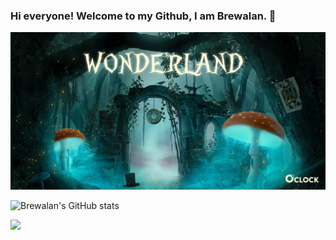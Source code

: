 
### Hi everyone! Welcome to my Github, I am Brewalan. 👋

![Cover](https://github.com/Brewalan74/Brewalan74/blob/master/img/cover.jpeg)

![Brewalan's GitHub stats](https://github-readme-stats.vercel.app/api?username=Brewalan74&theme=merko&show_icons=true&&count_private=true&include_all_commits=true)

<img height="200em" src="https://github-readme-stats.vercel.app/api?username=Brewalan74&theme=merko&show_icons=true&hide_border=true&&count_private=true&include_all_commits=true" />

<!--
**Brewalan74/Brewalan74** is a ✨ _special_ ✨ repository because its `README.md` (this file) appears on your GitHub profile.

Here are some ideas to get you started:

- 🔭 I’m currently working on ...
- 🌱 I’m currently learning ...
- 👯 I’m looking to collaborate on ...
- 🤔 I’m looking for help with ...
- 💬 Ask me about ...
- 📫 How to reach me: ...
- 😄 Pronouns: ...
- ⚡ Fun fact: ...
-->



